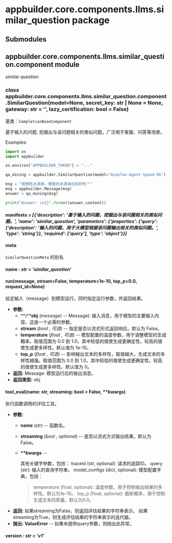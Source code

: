 # appbuilder.core.components.llms.similar_question package

## Submodules

## appbuilder.core.components.llms.similar_question.component module

similar question

### *class* appbuilder.core.components.llms.similar_question.component.SimilarQuestion(model=None, secret_key: str | None = None, gateway: str = '', lazy_certification: bool = False)

基类：`CompletionBaseComponent`

基于输入的问题, 挖掘出与该问题相关的类似问题。广泛用于客服、问答等场景。

Examples:

```python
import os
import appbuilder

os.environ["APPBUILDER_TOKEN"] = "..."

qa_mining = appbuilder.SimilarQuestion(model="Qianfan-Agent-Speed-8k")

msg = "我想吃冰淇淋，哪里的冰淇淋比较好吃？"
msg = appbuilder.Message(msg)
answer = qa_mining(msg)

print("Answer: \n{}".format(answer.content))
```

#### manifests *= [{'description': '基于输入的问题，挖掘出与该问题相关的类似问题。', 'name': 'similar_question', 'parameters': {'properties': {'query': {'description': '输入的问题，用于大模型根据该问题输出相关的类似问题。', 'type': 'string'}}, 'required': ['query'], 'type': 'object'}}]*

#### meta

`SimilarQuestionMeta` 的别名

#### name *: str* *= 'similar_question'*

#### run(message, stream=False, temperature=1e-10, top_p=0.0, request_id=None)

给定输入（message）到模型运行，同时指定运行参数，并返回结果。

* **参数:**
  * **(****obj** (*message*) -- Message): 输入消息，用于模型的主要输入内容。这是一个必需的参数。
  * **stream** (*bool* *,*  *可选*) -- 指定是否以流式形式返回响应。默认为 False。
  * **temperature** (*float* *,*  *可选*) -- 模型配置的温度参数，用于调整模型的生成概率。取值范围为 0.0 到 1.0，其中较低的值使生成更确定性，较高的值使生成更多样性。默认值为 1e-10。
  * **top_p** (*float* *,*  *可选*) -- 影响输出文本的多样性，取值越大，生成文本的多样性越强。取值范围为 0.0 到 1.0，其中较低的值使生成更确定性，较高的值使生成更多样性。默认值为 0。
* **返回:**
  Message: 模型运行后的输出消息。
* **返回类型:**
  obj

#### tool_eval(name: str, streaming: bool = False, \*\*kwargs)

执行函数调用的评估工具。

* **参数:**
  * **name** (*str*) -- 函数名。
  * **streaming** (*bool* *,* *optional*) -- 是否以流式方式输出结果。默认为False。
  * **\*\*kwargs** -- 

    其他关键字参数，包括：
    traceid (str, optional): 请求的追踪ID。
    query (str): 输入的查询字符串。
    model_configs (dict, optional): 模型配置字典，包括：
    > temperature (float, optional): 温度参数，用于控制输出结果的多样性。默认为1e-10。
    > top_p (float, optional): 截断概率，用于控制生成文本的质量。默认为0.0。
* **返回:**
  如果streaming为False，则返回评估结果的字符串表示。
  如果streaming为True，则生成评估结果的字符串表示的迭代器。
* **抛出:**
  **ValueError** -- 如果未提供query参数，则抛出此异常。

#### version *: str* *= 'v1'*
